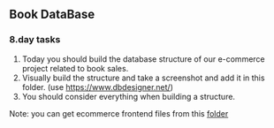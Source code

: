 ## Book DataBase

### 8.day tasks


1. Today you should build the database structure of our e-commerce project related to book sales. 
2. Visually build the structure and take a screenshot and add it in this folder. (use https://www.dbdesigner.net/)
3. You should consider everything when building a structure.

Note: you can get ecommerce frontend files from this [folder](../ecommerce-bookstore/)